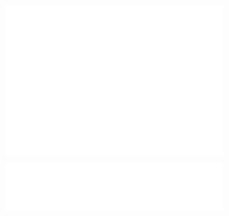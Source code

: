 <div align="center"">
  <p><img src="/metrics.plugin.isocalendar.fullyear.svg" alt="Metrics" width="600"></p>
  <p><img src="/metrics.plugin.languages.svg" alt="Metrics" width="600"></p>
</div>

